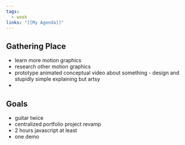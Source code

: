 ```yaml
---
tags:
  - week
links: "[[My Agenda]]"
---
```


## Gathering Place
- learn more motion graphics
- research other motion graphics
- prototype animated conceptual video about something - design and stupidly simple explaining but artsy
- 

## Goals
- guitar twice
- centralized portfolio project revamp
- 2 hours javascript at least
- one demo